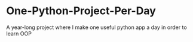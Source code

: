 # One-Python-Project-Per-Day
A year-long project where I make one useful python app a day in order to learn OOP
